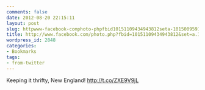 ```yaml
---
comments: false
date: 2012-08-20 22:15:11
layout: post
slug: httpwww-facebook-comphoto-phpfbid10151109434943812seta-10150095914943812-286215-86680728811type1
title: http://www.facebook.com/photo.php?fbid=10151109434943812&set=a.10150095914943812.286215.86680728811&type=1
wordpress_id: 2848
categories:
- Bookmarks
tags:
- from-twitter
---
```


Keeping it thrifty, New England! http://t.co/ZXE9V9jL
